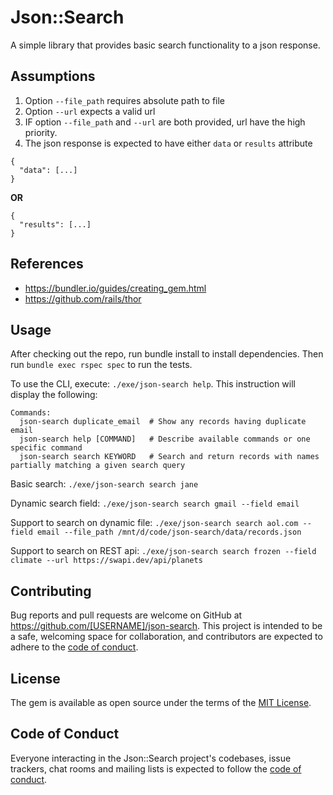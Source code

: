 # Json::Search

A simple library that provides basic search functionality to a json response.


## Assumptions

1. Option `--file_path` requires absolute path to file
2. Option `--url` expects a valid url
3. IF option `--file_path` and `--url` are both provided, url have the high priority.
4. The json response is expected to have either `data` or `results` attribute

  ```
  {
    "data": [...]
  }
  ```
  **OR**
  ```
  {
    "results": [...]
  }
  ```


## References

* https://bundler.io/guides/creating_gem.html
* https://github.com/rails/thor


## Usage

After checking out the repo, run bundle install to install dependencies. Then run `bundle exec rspec spec` to run the tests.

To use the CLI, execute: `./exe/json-search help`. This instruction will display the following:

```
Commands:
  json-search duplicate_email  # Show any records having duplicate email
  json-search help [COMMAND]   # Describe available commands or one specific command
  json-search search KEYWORD   # Search and return records with names partially matching a given search query
```

Basic search:
```./exe/json-search search jane```

Dynamic search field:
```./exe/json-search search gmail --field email```

Support to search on dynamic file:
```./exe/json-search search aol.com --field email --file_path /mnt/d/code/json-search/data/records.json```

Support to search on REST api:
```./exe/json-search search frozen --field climate --url https://swapi.dev/api/planets```


## Contributing

Bug reports and pull requests are welcome on GitHub at https://github.com/[USERNAME]/json-search. This project is intended to be a safe, welcoming space for collaboration, and contributors are expected to adhere to the [code of conduct](https://github.com/[USERNAME]/json-search/blob/master/CODE_OF_CONDUCT.md).


## License

The gem is available as open source under the terms of the [MIT License](https://opensource.org/licenses/MIT).

## Code of Conduct

Everyone interacting in the Json::Search project's codebases, issue trackers, chat rooms and mailing lists is expected to follow the [code of conduct](https://github.com/[USERNAME]/json-search/blob/master/CODE_OF_CONDUCT.md).
